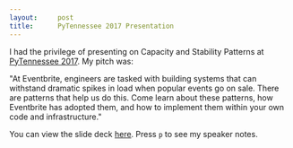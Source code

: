 ```yaml
---
layout:     post
title:      PyTennessee 2017 Presentation
---
```


I had the privilege of presenting on Capacity and Stability Patterns at [PyTennessee 2017](https://www.pytennessee.org/). My pitch was:

"At Eventbrite, engineers are tasked with building systems that can withstand dramatic spikes in load when popular events go on sale. There are patterns that help us do this. Come learn about these patterns, how Eventbrite has adopted them, and how to implement them within your own code and infrastructure."

You can view the slide deck [here](/presentations/capacity_and_stability_patterns).  Press `p` to see my speaker notes.
